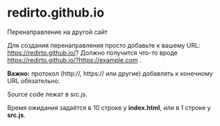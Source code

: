 # redirto.github.io
Перенаправление на другой сайт

Для создания перенаправления просто добавьте к вашему URL: https://redirto.github.io/?
Должно получится что-то вроде https://redirto.github.io/?https://example.com .

**Важно:** протокол (http://, https:// или другие) добавлять к конечному URL обязательно.

Source code лежат в src.js.

Время ожидания задаётся в 10 строке у **index.html**, или в 1 строке у **src.js**.